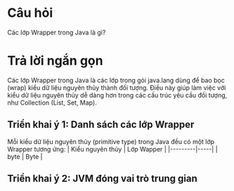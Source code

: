 # Câu hỏi
Các lớp Wrapper trong Java là gì?

# Trả lời ngắn gọn  
Các lớp Wrapper trong Java là các lớp trong gói java.lang dùng để bao bọc (wrap) kiểu dữ liệu nguyên thủy thành đối tượng. Điều này giúp làm việc với kiểu dữ liệu nguyên thủy dễ dàng hơn trong các cấu trúc yêu cầu đối tượng, như Collection (List, Set, Map).


## Triển khai ý 1: Danh sách các lớp Wrapper
Mỗi kiểu dữ liệu nguyên thủy (primitive type) trong Java đều có một lớp Wrapper tương ứng:
| Kiểu nguyên thủy | Lớp Wapper |
|---------|-----|
| byte | Byte |



## Triển khai ý 2: JVM đóng vai trò trung gian  


